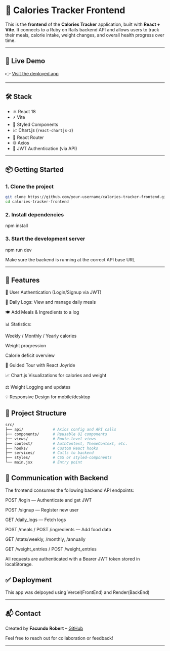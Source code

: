 # 🥗 Calories Tracker Frontend

This is the **frontend** of the **Calories Tracker** application, built with **React + Vite**. It connects to a Ruby on Rails backend API and allows users to track their meals, calorie intake, weight changes, and overall health progress over time.

---

## 🔗 Live Demo

👉 [Visit the deployed app](https://calories-tracker-f.vercel.app/)

---

## 🛠️ Stack

- ⚛️ React 18
- ⚡ Vite
- 🎨 Styled Components
- 📈 Chart.js (`react-chartjs-2`)
- 🧭 React Router
- 🌐 Axios  
- 🔐 JWT Authentication (via API)

---

## 📦 Getting Started

### 1. Clone the project

```bash
git clone https://github.com/your-username/calories-tracker-frontend.git
cd calories-tracker-frontend
```

### 2. Install dependencies

npm install

### 3. Start the development server

npm run dev

Make sure the backend is running at the correct API base URL

------

## 🚀 Features
🔐 User Authentication (Login/Signup via JWT)

📅 Daily Logs: View and manage daily meals

🍽️ Add Meals & Ingredients to a log

📊 Statistics:

Weekly / Monthly / Yearly calories

Weight progression

Calorie deficit overview

🧭 Guided Tour with React Joyride

📈 Chart.js Visualizations for calories and weight

⚖️ Weight Logging and updates

💡 Responsive Design for mobile/desktop

## 📁 Project Structure

```bash
src/
├── api/             # Axios config and API calls
├── components/      # Reusable UI components
├── views/           # Route-level views
├── context/         # AuthContext, ThemeContext, etc.
├── hooks/           # Custom React hooks
├── services/        # Calls to backend
├── styles/          # CSS or styled-components
└── main.jsx         # Entry point
```

## 📡 Communication with Backend
The frontend consumes the following backend API endpoints:

POST /login — Authenticate and get JWT

POST /signup — Register new user

GET /daily_logs — Fetch logs

POST /meals / POST /ingredients — Add food data

GET /stats/weekly, /monthly, /annually

GET /weight_entries / POST /weight_entries

All requests are authenticated with a Bearer JWT token stored in localStorage.

## ✅ Deployment

This app was delpoyed using Vercel(FrontEnd) and Render(BackEnd)

----

## 📬 Contact

Created by **Facundo Robert** – [GitHub](https://github.com/RobertFacundo)  

Feel free to reach out for collaboration or feedback!

----
